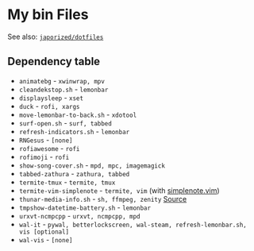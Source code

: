# My bin Files

See also: [`japorized/dotfiles`](https://github.com/japorized/dotfiles)

## Dependency table

* `animatebg` - `xwinwrap, mpv`
* `cleandekstop.sh` - `lemonbar`
* `displaysleep` - `xset`
* `duck` - `rofi, xargs`
* `move-lemonbar-to-back.sh` - `xdotool`
* `surf-open.sh` - `surf, tabbed`
* `refresh-indicators.sh` - `lemonbar`
* `RNGesus` - `[none]`
* `rofiawesome` - `rofi`
* `rofimoji` - `rofi`
* `show-song-cover.sh` - `mpd, mpc, imagemagick`
* `tabbed-zathura` - `zathura, tabbed`
* `termite-tmux` - `termite, tmux`
* `termite-vim-simplenote` - `termite, vim` (with [simplenote.vim](https://github.com/mrtazz/simplenote.vim))
* `thunar-media-info.sh` - `sh, ffmpeg, zenity` [Source](https://github.com/cytopia/thunar-custom-actions)
* `tmpshow-datetime-battery.sh` - `lemonbar`
* `urxvt-ncmpcpp` - `urxvt, ncmpcpp, mpd`
* `wal-it` - `pywal, betterlockscreen, wal-steam, refresh-lemonbar.sh, vis [optional]`
* `wal-vis` - `[none]`
